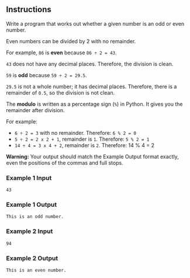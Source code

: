 ## Instructions

Write a program that works out whether a given number is an odd or even number.

Even numbers can be divided by 2 with no remainder.

For example, `86` is **even** because `86 ÷ 2 = 43`.

`43` does not have any decimal places. Therefore, the division is clean.

`59` is **odd** because `59 ÷ 2 = 29.5`.

`29.5` is not a whole number; it has decimal places. Therefore, there is a remainder of `0.5`, so the division is not
clean.

The **modulo** is written as a percentage sign (`%`) in Python. It gives you the remainder after division.

For example:

- `6 ÷ 2 = 3` with no remainder. Therefore: `6 % 2 = 0`
- `5 ÷ 2 = 2 x 2 + 1`, remainder is `1`. Therefore: `5 % 2 = 1`
- `14 ÷ 4 = 3 x 4 + 2`, remainder is `2`. Therefore: 14 % 4 = 2

**Warning:** Your output should match the Example Output format exactly, even the positions of the commas and full
stops.

### Example 1 Input

```
43
```

### Example 1 Output

```
This is an odd number.
```

### Example 2 Input

```
94
```

### Example 2 Output

```
This is an even number.
```